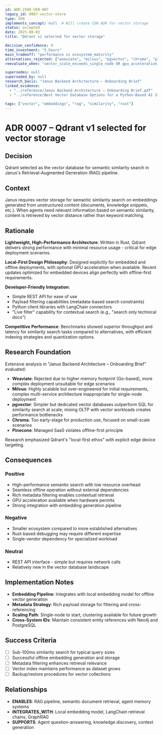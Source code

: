 ```yaml
---
id: ADR-2508-VEN-007
legacy_id: 0007-vector-store
type: VEN
implements_concept: null  # Will create CON ADR for vector storage
status: accepted
date: 2025-08-03
title: "Qdrant v1 selected for vector storage"

decision_confidence: 9
time_investment: "5_hours"
main_tradeoff: "performance vs ecosystem_maturity"
alternatives_rejected: ["weaviate", "milvus", "pgvector", "chroma", "pinecone"]
reevaluate_when: "vector_scale_exceeds_single_node OR gpu_acceleration_required"

supersedes: null
superseded_by: null
research_basis: "Janus Backend Architecture – Onboarding Brief"
linked_evidence:
  - "../reference/Janus Backend Architecture – Onboarding Brief.pdf"
  - "../reference/Best Vector Database Options for a Python-Based AI Stack.pdf"

tags: ["vector", "embeddings", "rag", "similarity", "rust"]
---
```


# ADR 0007 – Qdrant v1 selected for vector storage

## Decision

Qdrant selected as the vector database for semantic similarity search in Janus's Retrieval-Augmented Generation (RAG) pipeline.

## Context

Janus requires vector storage for semantic similarity search on embeddings generated from unstructured content (documents, knowledge snippets, etc.). When agents need relevant information based on semantic similarity, content is retrieved by vector distance rather than keyword matching.

## Rationale

**Lightweight, High-Performance Architecture**: Written in Rust, Qdrant delivers strong performance with minimal resource usage - critical for edge deployment scenarios.

**Local-First Design Philosophy**: Designed explicitly for embedded and offline deployments, with optional GPU acceleration when available. Recent updates optimized for embedded devices align perfectly with offline-first requirements.

**Developer-Friendly Integration**: 
- Simple REST API for ease of use
- Payload filtering capabilities (metadata-based search constraints)
- Python client libraries with LangChain connectors
- "Live filter" capability for contextual search (e.g., "search only technical docs")

**Competitive Performance**: Benchmarks showed superior throughput and latency for similarity search tasks compared to alternatives, with efficient indexing strategies and quantization options.

## Research Foundation

Extensive analysis in "Janus Backend Architecture – Onboarding Brief" evaluated:

- **Weaviate**: Rejected due to higher memory footprint (Go-based), more complex deployment unsuitable for edge scenarios
- **Milvus**: Highly scalable but over-engineered for initial requirements, complex multi-service architecture inappropriate for single-node deployment  
- **pgvector**: Simpler but dedicated vector databases outperform SQL for similarity search at scale; mixing OLTP with vector workloads creates performance bottlenecks
- **Chroma**: Too early-stage for production use, focused on small-scale scenarios
- **Pinecone**: Managed SaaS violates offline-first principle

Research emphasized Qdrant's "local-first ethos" with explicit edge device targeting.

## Consequences

### Positive
- High-performance semantic search with low resource overhead
- Seamless offline operation without external dependencies
- Rich metadata filtering enables contextual retrieval
- GPU acceleration available when hardware permits
- Strong integration with embedding generation pipeline

### Negative
- Smaller ecosystem compared to more established alternatives
- Rust-based debugging may require different expertise
- Single-vendor dependency for specialized workload

### Neutral
- REST API interface - simple but requires network calls
- Relatively new in the vector database landscape

## Implementation Notes

- **Embedding Pipeline**: Integrates with local embedding model for offline vector generation
- **Metadata Strategy**: Rich payload storage for filtering and cross-referencing
- **Scaling Path**: Single-node to start, clustering available for future growth
- **Cross-System IDs**: Maintain consistent entity references with Neo4j and PostgreSQL

## Success Criteria

- [ ] Sub-100ms similarity search for typical query sizes
- [ ] Successful offline embedding generation and storage
- [ ] Metadata filtering enhances retrieval relevance
- [ ] Vector index maintains performance as dataset grows
- [ ] Backup/restore procedures for vector collections

## Relationships

- **ENABLES**: RAG pipeline, semantic document retrieval, agent memory systems
- **INTEGRATES_WITH**: Local embedding model, LangChain retrieval chains, GraphRAG
- **SUPPORTS**: Agent question-answering, knowledge discovery, context generation

